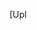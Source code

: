 [Upl<!DOCTYPE html>
<html lang="fr">
<head>
    <meta charset="UTF-8">
    <meta name="viewport" content="width=device-width, initial-scale=1.0">
    <title>TEIKI ESPACES - Coworking à Pirae, Tahiti</title>
    <script src="https://cdn.tailwindcss.com"></script>
    <link rel="stylesheet" href="https://cdnjs.cloudflare.com/ajax/libs/font-awesome/6.4.0/css/all.min.css">
    <style>
        @import url('https://fonts.googleapis.com/css2?family=Poppins:wght@300;400;500;600;700&display=swap');
        
        body {
            font-family: 'Poppins', sans-serif;
            scroll-behavior: smooth;
        }
        
        .hero-gradient {
            background: linear-gradient(135deg, rgba(22, 160, 133, 0.9) 0%, rgba(39, 174, 96, 0.9) 100%);
        }
        
        .btn-primary {
            background-color: #16a085;
            transition: all 0.3s ease;
        }
        
        .btn-primary:hover {
            background-color: #1abc9c;
            transform: translateY(-2px);
        }
        
        .feature-card:hover {
            transform: translateY(-5px);
            box-shadow: 0 10px 20px rgba(0,0,0,0.1);
        }
        
        .testimonial-card {
            transition: all 0.3s ease;
        }
        
        .testimonial-card:hover {
            transform: scale(1.02);
        }
        
        .nav-link {
            position: relative;
        }
        
        .nav-link:after {
            content: '';
            position: absolute;
            width: 0;
            height: 2px;
            bottom: 0;
            left: 0;
            background-color: #16a085;
            transition: width 0.3s ease;
        }
        
        .nav-link:hover:after {
            width: 100%;
        }
        
        .active-nav:after {
            width: 100%;
        }

        .cgv-container {
            max-height: 500px;
            overflow-y: auto;
            padding-right: 15px;
        }

        .cgv-container::-webkit-scrollbar {
            width: 8px;
        }

        .cgv-container::-webkit-scrollbar-track {
            background: #f1f1f1;
            border-radius: 10px;
        }

        .cgv-container::-webkit-scrollbar-thumb {
            background: #16a085;
            border-radius: 10px;
        }

        .cgv-container::-webkit-scrollbar-thumb:hover {
            background: #1abc9c;
        }

        /* Styles pour le planning de réservation */
        .booking-calendar {
            background-color: #f8fafc;
            border-radius: 0.5rem;
            box-shadow: 0 4px 6px -1px rgba(0, 0, 0, 0.1), 0 2px 4px -1px rgba(0, 0, 0, 0.06);
        }

        .time-slot {
            transition: all 0.2s ease;
        }

        .time-slot:hover {
            transform: translateY(-2px);
            box-shadow: 0 4px 6px rgba(0, 0, 0, 0.1);
        }

        .time-slot.booked {
            background-color: #fecaca;
            cursor: not-allowed;
        }

        .time-slot.available {
            background-color: #d1fae5;
            cursor: pointer;
        }

        .time-slot.selected {
            background-color: #6ee7b7;
            transform: scale(1.05);
        }

        .room-option {
            transition: all 0.2s ease;
        }

        .room-option:hover {
            transform: translateY(-2px);
        }

        .room-option.selected {
            border-color: #10b981;
            box-shadow: 0 0 0 2px #6ee7b7;
        }
    </style>
</head>
<body class="bg-gray-50">
    <!-- Navigation -->
    <nav class="bg-white shadow-md sticky top-0 z-50">
        <div class="container mx-auto px-6 py-3">
            <div class="flex items-center justify-between">
                <div class="flex items-center">
                    <div class="flex items-center">
                        <i class="fas fa-leaf text-2xl text-green-600 mr-2"></i>
                        <span class="text-xl font-bold text-gray-800">TEIKI <span class="text-green-600">ESPACES</span></span>
                    </div>
                </div>
                <div class="hidden md:flex items-center space-x-8">
                    <a href="#accueil" class="nav-link active-nav text-gray-800 font-medium">Accueil</a>
                    <a href="#espaces" class="nav-link text-gray-800 font-medium">Nos espaces</a>
                    <a href="#services" class="nav-link text-gray-800 font-medium">Services</a>
                    <a href="#tarifs" class="nav-link text-gray-800 font-medium">Tarifs</a>
                    <a href="#reservation" class="nav-link text-gray-800 font-medium">Réservation</a>
                    <a href="#cgv" class="nav-link text-gray-800 font-medium">CGV</a>
                    <a href="#contact" class="nav-link text-gray-800 font-medium">Contact</a>
                </div>
                <div class="md:hidden">
                    <button class="text-gray-800 focus:outline-none">
                        <i class="fas fa-bars text-2xl"></i>
                    </button>
                </div>
            </div>
        </div>
    </nav>

    <!-- Hero Section -->
    <section id="accueil" class="hero-gradient text-white py-20">
        <div class="container mx-auto px-6">
            <div class="flex flex-col md:flex-row items-center">
                <div class="md:w-1/2 mb-10 md:mb-0">
                    <h1 class="text-4xl md:text-5xl font-bold mb-6">Votre espace de coworking à Tahiti</h1>
                    <p class="text-xl mb-8">TEIKI ESPACES vous offre un environnement de travail inspirant et connecté au cœur de Pirae, avec des espaces intérieurs et extérieurs.</p>
                    <div class="flex flex-col sm:flex-row space-y-4 sm:space-y-0 sm:space-x-4">
                        <a href="#contact" class="btn-primary text-white font-bold py-3 px-6 rounded-lg text-center">Réserver une visite</a>
                        <a href="#tarifs" class="bg-white text-green-600 font-bold py-3 px-6 rounded-lg text-center">Voir nos tarifs</a>
                    </div>
                </div>
                <div class="md:w-1/2">
                    <img src="https://images.unsplash.com/photo-1522071820081-009f0129c71c?ixlib=rb-4.0.3&ixid=M3wxMjA3fDB8MHxwaG90by1wYWdlfHx8fGVufDB8fHx8fA%3D%3D&auto=format&fit=crop&w=1170&q=80" alt="Espace de coworking" class="rounded-lg shadow-xl">
                </div>
            </div>
        </div>
    </section>

    <!-- About Section -->
    <section class="py-16 bg-white">
        <div class="container mx-auto px-6">
            <div class="text-center mb-16">
                <h2 class="text-3xl font-bold text-gray-800 mb-4">Pourquoi choisir TEIKI ESPACES ?</h2>
                <div class="w-20 h-1 bg-green-500 mx-auto"></div>
            </div>
            <div class="grid grid-cols-1 md:grid-cols-3 gap-8">
                <div class="feature-card bg-gray-50 p-8 rounded-lg shadow-md transition duration-300">
                    <div class="text-green-500 text-4xl mb-4">
                        <i class="fas fa-wifi"></i>
                    </div>
                    <h3 class="text-xl font-bold text-gray-800 mb-3">Connexion haut débit</h3>
                    <p class="text-gray-600">Accès à une connexion internet fibre optique ultra rapide et sécurisée pour un travail sans interruption.</p>
                </div>
                <div class="feature-card bg-gray-50 p-8 rounded-lg shadow-md transition duration-300">
                    <div class="text-green-500 text-4xl mb-4">
                        <i class="fas fa-umbrella-beach"></i>
                    </div>
                    <h3 class="text-xl font-bold text-gray-800 mb-3">Espaces extérieurs</h3>
                    <p class="text-gray-600">Profitez de nos espaces de travail en plein air avec vue sur le jardin tropical.</p>
                </div>
                <div class="feature-card bg-gray-50 p-8 rounded-lg shadow-md transition duration-300">
                    <div class="text-green-500 text-4xl mb-4">
                        <i class="fas fa-users"></i>
                    </div>
                    <h3 class="text-xl font-bold text-gray-800 mb-3">Communauté dynamique</h3>
                    <p class="text-gray-600">Rejoignez une communauté de professionnels et entrepreneurs pour échanger et collaborer.</p>
                </div>
            </div>
        </div>
    </section>

    <!-- Spaces Section -->
    <section id="espaces" class="py-16 bg-gray-50">
        <div class="container mx-auto px-6">
            <div class="text-center mb-16">
                <h2 class="text-3xl font-bold text-gray-800 mb-4">Nos espaces de travail</h2>
                <div class="w-20 h-1 bg-green-500 mx-auto"></div>
            </div>
            <div class="grid grid-cols-1 md:grid-cols-2 lg:grid-cols-3 gap-8">
                <div class="bg-white rounded-lg overflow-hidden shadow-md">
                    <img src="https://images.unsplash.com/photo-1497366811353-6870744d04b2?ixlib=rb-4.0.3&ixid=M3wxMjA3fDB8MHxwaG90by1wYWdlfHx8fGVufDB8fHx8fA%3D%3D&auto=format&fit=crop&w=1169&q=80" alt="Salle de réunion" class="w-full h-48 object-cover">
                    <div class="p-6">
                        <h3 class="text-xl font-bold text-gray-800 mb-2">Salle de réunion</h3>
                        <p class="text-gray-600 mb-4">Espace climatisé et équipé pour vos réunions d'affaires, présentations et formations.</p>
                        <div class="flex items-center text-green-500">
                            <i class="fas fa-user-friends mr-2"></i>
                            <span>Jusqu'à 8 personnes</span>
                        </div>
                    </div>
                </div>
                <div class="bg-white rounded-lg overflow-hidden shadow-md">
                    <img src="https://images.unsplash.com/photo-1517502884422-41eaead166d4?ixlib=rb-4.0.3&ixid=M3wxMjA3fDB8MHxwaG90by1wYWdlfHx8fGVufDB8fHx8fA%3D%3D&auto=format&fit=crop&w=1170&q=80" alt="Places extérieures" class="w-full h-48 object-cover">
                    <div class="p-6">
                        <h3 class="text-xl font-bold text-gray-800 mb-2">Places extérieures</h3>
                        <p class="text-gray-600 mb-4">Postes de travail individuels ou duo en plein air, ombragés et équipés de prises électriques.</p>
                        <div class="flex items-center text-green-500">
                            <i class="fas fa-user mr-2"></i>
                            <span>1 à 2 personnes par poste</span>
                        </div>
                    </div>
                </div>
                <div class="bg-white rounded-lg overflow-hidden shadow-md">
                    <img src="https://images.unsplash.com/photo-1565538810643-b5bdb714032a?ixlib=rb-4.0.3&ixid=M3wxMjA3fDB8MHxwaG90by1wYWdlfHx8fGVufDB8fHx8fA%3D%3D&auto=format&fit=crop&w=1170&q=80" alt="Salon extérieur" class="w-full h-48 object-cover">
                    <div class="p-6">
                        <h3 class="text-xl font-bold text-gray-800 mb-2">Salon extérieur</h3>
                        <p class="text-gray-600 mb-4">Espace convivial avec mobilier confortable pour travailler ou se détendre dans un cadre naturel.</p>
                        <div class="flex items-center text-green-500">
                            <i class="fas fa-couch mr-2"></i>
                            <span>Jusqu'à 6 personnes</span>
                        </div>
                    </div>
                </div>
            </div>
        </div>
    </section>

    <!-- Services Section -->
    <section id="services" class="py-16 bg-white">
        <div class="container mx-auto px-6">
            <div class="text-center mb-16">
                <h2 class="text-3xl font-bold text-gray-800 mb-4">Nos services inclus</h2>
                <div class="w-20 h-1 bg-green-500 mx-auto"></div>
            </div>
            <div class="grid grid-cols-1 md:grid-cols-2 gap-8">
                <div class="flex items-start">
                    <div class="bg-green-100 p-3 rounded-full mr-4">
                        <i class="fas fa-print text-green-600 text-xl"></i>
                    </div>
                    <div>
                        <h3 class="text-xl font-bold text-gray-800 mb-2">Impression et numérisation</h3>
                        <p class="text-gray-600">Accès à des imprimantes professionnelles et service de numérisation de documents.</p>
                    </div>
                </div>
                <div class="flex items-start">
                    <div class="bg-green-100 p-3 rounded-full mr-4">
                        <i class="fas fa-phone-alt text-green-600 text-xl"></i>
                    </div>
                    <div>
                        <h3 class="text-xl font-bold text-gray-800 mb-2">Standard téléphonique</h3>
                        <p class="text-gray-600">Service de réception d'appels et prise de messages pour votre entreprise.</p>
                    </div>
                </div>
                <div class="flex items-start">
                    <div class="bg-green-100 p-3 rounded-full mr-4">
                        <i class="fas fa-parking text-green-600 text-xl"></i>
                    </div>
                    <div>
                        <h3 class="text-xl font-bold text-gray-800 mb-2">Parking sécurisé</h3>
                        <p class="text-gray-600">Place de parking privée et sécurisée pour tous nos membres.</p>
                    </div>
                </div>
                <div class="flex items-start">
                    <div class="bg-green-100 p-3 rounded-full mr-4">
                        <i class="fas fa-lock text-green-600 text-xl"></i>
                    </div>
                    <div>
                        <h3 class="text-xl font-bold text-gray-800 mb-2">Accès 24/7</h3>
                        <p class="text-gray-600">Accès à votre espace de travail 24 heures sur 24, 7 jours sur 7 avec badge sécurisé.</p>
                    </div>
                </div>
                <div class="flex items-start">
                    <div class="bg-green-100 p-3 rounded-full mr-4">
                        <i class="fas fa-concierge-bell text-green-600 text-xl"></i>
                    </div>
                    <div>
                        <h3 class="text-xl font-bold text-gray-800 mb-2">Service de conciergerie</h3>
                        <p class="text-gray-600">Nous prenons en charge vos livraisons et colis pendant votre absence.</p>
                    </div>
                </div>
                <div class="flex items-start">
                    <div class="bg-green-100 p-3 rounded-full mr-4">
                        <i class="fas fa-fan text-green-600 text-xl"></i>
                    </div>
                    <div>
                        <h3 class="text-xl font-bold text-gray-800 mb-2">Ventilateurs extérieurs</h3>
                        <p class="text-gray-600">Nos espaces extérieurs sont équipés de ventilateurs pour plus de confort.</p>
                    </div>
                </div>
            </div>
        </div>
    </section>

    <!-- Pricing Section -->
    <section id="tarifs" class="py-16 bg-gray-50">
        <div class="container mx-auto px-6">
            <div class="text-center mb-16">
                <h2 class="text-3xl font-bold text-gray-800 mb-4">Nos formules d'abonnement</h2>
                <div class="w-20 h-1 bg-green-500 mx-auto"></div>
            </div>
            <div class="grid grid-cols-1 md:grid-cols-3 gap-8">
                <div class="bg-white rounded-lg shadow-md overflow-hidden">
                    <div class="bg-gray-100 p-6 text-center">
                        <h3 class="text-xl font-bold text-gray-800">Flex</h3>
                        <div class="my-4">
                            <span class="text-4xl font-bold text-green-600">12 900 XPF</span>
                            <span class="text-gray-600">/jour</span>
                        </div>
                        <p class="text-gray-600">Accès occasionnel à l'espace</p>
                    </div>
                    <div class="p-6">
                        <ul class="space-y-3">
                            <li class="flex items-center text-gray-600">
                                <i class="fas fa-check text-green-500 mr-2"></i>
                                <span>Accès 8h-18h</span>
                            </li>
                            <li class="flex items-center text-gray-600">
                                <i class="fas fa-check text-green-500 mr-2"></i>
                                <span>Place extérieure</span>
                            </li>
                            <li class="flex items-center text-gray-600">
                                <i class="fas fa-check text-green-500 mr-2"></i>
                                <span>WiFi haut débit</span>
                            </li>
                            <li class="flex items-center text-gray-600">
                                <i class="fas fa-check text-green-500 mr-2"></i>
                                <span>Café & thé illimités</span>
                            </li>
                            <li class="flex items-center text-gray-600 opacity-50">
                                <i class="fas fa-times text-red-400 mr-2"></i>
                                <span>Accès 24/7</span>
                            </li>
                        </ul>
                        <button class="w-full mt-6 bg-gray-200 text-gray-800 font-bold py-2 px-4 rounded hover:bg-gray-300 transition">Choisir cette formule</button>
                    </div>
                </div>
                <div class="bg-white rounded-lg shadow-lg overflow-hidden transform scale-105">
                    <div class="bg-green-500 p-6 text-center text-white">
                        <h3 class="text-xl font-bold">Pro</h3>
                        <div class="my-4">
                            <span class="text-4xl font-bold">89 900 XPF</span>
                            <span>/mois</span>
                        </div>
                        <p>Formule la plus populaire</p>
                    </div>
                    <div class="p-6">
                        <ul class="space-y-3">
                            <li class="flex items-center text-gray-600">
                                <i class="fas fa-check text-green-500 mr-2"></i>
                                <span>Accès 24/7</span>
                            </li>
                            <li class="flex items-center text-gray-600">
                                <i class="fas fa-check text-green-500 mr-2"></i>
                                <span>Place attitrée extérieure</span>
                            </li>
                            <li class="flex items-center text-gray-600">
                                <i class="fas fa-check text-green-500 mr-2"></i>
                                <span>WiFi haut débit</span>
                            </li>
                            <li class="flex items-center text-gray-600">
                                <i class="fas fa-check text-green-500 mr-2"></i>
                                <span>Café & thé illimités</span>
                            </li>
                            <li class="flex items-center text-gray-600">
                                <i class="fas fa-check text-green-500 mr-2"></i>
                                <span>5h de salle de réunion/mois</span>
                            </li>
                        </ul>
                        <button class="w-full mt-6 bg-green-500 text-white font-bold py-2 px-4 rounded hover:bg-green-600 transition">Choisir cette formule</button>
                    </div>
                </div>
                <div class="bg-white rounded-lg shadow-md overflow-hidden">
                    <div class="bg-gray-100 p-6 text-center">
                        <h3 class="text-xl font-bold text-gray-800">Entreprise</h3>
                        <div class="my-4">
                            <span class="text-4xl font-bold text-green-600">249 900 XPF</span>
                            <span class="text-gray-600">/mois</span>
                        </div>
                        <p class="text-gray-600">Solution complète pour équipes</p>
                    </div>
                    <div class="p-6">
                        <ul class="space-y-3">
                            <li class="flex items-center text-gray-600">
                                <i class="fas fa-check text-green-500 mr-2"></i>
                                <span>Jusqu'à 4 postes</span>
                            </li>
                            <li class="flex items-center text-gray-600">
                                <i class="fas fa-check text-green-500 mr-2"></i>
                                <span>Places extérieures attitrées</span>
                            </li>
                            <li class="flex items-center text-gray-600">
                                <i class="fas fa-check text-green-500 mr-2"></i>
                                <span>WiFi haut débit dédié</span>
                            </li>
                            <li class="flex items-center text-gray-600">
                                <i class="fas fa-check text-green-500 mr-2"></i>
                                <span>15h de salle de réunion/mois</span>
                            </li>
                            <li class="flex items-center text-gray-600">
                                <i class="fas fa-check text-green-500 mr-2"></i>
                                <span>Service de réception</span>
                            </li>
                        </ul>
                        <button class="w-full mt-6 bg-gray-200 text-gray-800 font-bold py-2 px-4 rounded hover:bg-gray-300 transition">Choisir cette formule</button>
                    </div>
                </div>
            </div>
        </div>
    </section>

    <!-- Reservation Section -->
    <section id="reservation" class="py-16 bg-white">
        <div class="container mx-auto px-6">
            <div class="text-center mb-16">
                <h2 class="text-3xl font-bold text-gray-800 mb-4">Réservez votre espace</h2>
                <div class="w-20 h-1 bg-green-500 mx-auto"></div>
            </div>
            
            <div class="max-w-4xl mx-auto bg-white rounded-xl shadow-md overflow-hidden booking-calendar">
                <div class="md:flex">
                    <div class="p-8 md:w-1/2">
                        <h3 class="text-xl font-bold text-gray-800 mb-6">Choisissez votre espace</h3>
                        
                        <div class="space-y-4 mb-8">
                            <div class="room-option p-4 border-2 border-gray-200 rounded-lg cursor-pointer" onclick="selectRoom(this, 'salle-reunion')">
                                <div class="flex items-center">
                                    <div class="bg-green-100 p-2 rounded-full mr-4">
                                        <i class="fas fa-chalkboard text-green-600"></i>
                                    </div>
                                    <div>
                                        <h4 class="font-bold text-gray-800">Salle de réunion</h4>
                                        <p class="text-gray-600 text-sm">Pour vos réunions et présentations (8 pers. max)</p>
                                    </div>
                                </div>
                            </div>
                            
                            <div class="room-option p-4 border-2 border-gray-200 rounded-lg cursor-pointer" onclick="selectRoom(this, 'place-exterieure')">
                                <div class="flex items-center">
                                    <div class="bg-green-100 p-2 rounded-full mr-4">
                                        <i class="fas fa-umbrella-beach text-green-600"></i>
                                    </div>
                                    <div>
                                        <h4 class="font-bold text-gray-800">Place extérieure</h4>
                                        <p class="text-gray-600 text-sm">Poste de travail en plein air (1-2 personnes)</p>
                                    </div>
                                </div>
                            </div>
                            
                            <div class="room-option p-4 border-2 border-gray-200 rounded-lg cursor-pointer" onclick="selectRoom(this, 'salon-exterieur')">
                                <div class="flex items-center">
                                    <div class="bg-green-100 p-2 rounded-full mr-4">
                                        <i class="fas fa-couch text-green-600"></i>
                                    </div>
                                    <div>
                                        <h4 class="font-bold text-gray-800">Salon extérieur</h4>
                                        <p class="text-gray-600 text-sm">Espace détente pour travailler au calme (6 pers. max)</p>
                                    </div>
                                </div>
                            </div>
                        </div>
                        
                        <div class="mb-6">
                            <label class="block text-gray-700 font-bold mb-2" for="reservation-date">Date de réservation</label>
                            <input type="date" id="reservation-date" class="w-full px-3 py-2 border border-gray-300 rounded focus:outline-none focus:border-green-500" min="">
                        </div>
                        
                        <div class="mb-6">
                            <label class="block text-gray-700 font-bold mb-2">Nombre de personnes</label>
                            <select class="w-full px-3 py-2 border border-gray-300 rounded focus:outline-none focus:border-green-500" id="people-select">
                                <option>1 personne</option>
                                <option>2 personnes</option>
                                <option>3-4 personnes</option>
                                <option>5-6 personnes</option>
                                <option>7-8 personnes</option>
                            </select>
                        </div>
                    </div>
                    
                    <div class="p-8 bg-gray-50 md:w-1/2">
                        <h3 class="text-xl font-bold text-gray-800 mb-6">Disponibilités</h3>
                        
                        <div class="grid grid-cols-3 gap-2 mb-6">
                            <div class="time-slot booked p-3 rounded text-center text-sm font-medium">8h-10h</div>
                            <div class="time-slot available p-3 rounded text-center text-sm font-medium" onclick="selectTimeSlot(this)">10h-12h</div>
                            <div class="time-slot available p-3 rounded text-center text-sm font-medium" onclick="selectTimeSlot(this)">12h-14h</div>
                            <div class="time-slot available p-3 rounded text-center text-sm font-medium" onclick="selectTimeSlot(this)">14h-16h</div>
                            <div class="time-slot booked p-3 rounded text-center text-sm font-medium">16h-18h</div>
                            <div class="time-slot available p-3 rounded text-center text-sm font-medium" onclick="selectTimeSlot(this)">18h-20h</div>
                        </div>
                        
                        <div class="bg-white p-4 rounded-lg shadow-sm mb-6">
                            <h4 class="font-bold text-gray-800 mb-2">Récapitulatif</h4>
                            <div class="flex justify-between text-sm text-gray-600 mb-1">
                                <span>Espace:</span>
                                <span id="selected-room">Non sélectionné</span>
                            </div>
                            <div class="flex justify-between text-sm text-gray-600 mb-1">
                                <span>Date:</span>
                                <span id="selected-date">--/--/----</span>
                            </div>
                            <div class="flex justify-between text-sm text-gray-600 mb-1">
                                <span>Horaire:</span>
                                <span id="selected-time">--:-- - --:--</span>
                            </div>
                            <div class="flex justify-between text-sm text-gray-600 mb-1">
                                <span>Personnes:</span>
                                <span id="selected-people">--</span>
                            </div>
                            <div class="border-t border-gray-200 my-2"></div>
                            <div class="flex justify-between font-bold text-gray-800">
                                <span>Total:</span>
                                <span id="selected-price">0 XPF</span>
                            </div>
                        </div>
                        
                        <button id="confirm-booking" class="w-full bg-green-500 text-white font-bold py-3 px-4 rounded hover:bg-green-600 transition opacity-50 cursor-not-allowed" disabled>
                            Confirmer la réservation
                        </button>
                    </div>
                </div>
            </div>
        </div>
    </section>

    <!-- CGV Section -->
    <section id="cgv" class="py-16 bg-white">
        <div class="container mx-auto px-6">
            <div class="text-center mb-16">
                <h2 class="text-3xl font-bold text-gray-800 mb-4">Conditions Générales de Vente</h2>
                <div class="w-20 h-1 bg-green-500 mx-auto"></div>
            </div>
            <div class="bg-gray-50 p-8 rounded-lg shadow-md cgv-container">
                <h3 class="text-xl font-bold text-gray-800 mb-4">Article 1 - Objet</h3>
                <p class="text-gray-600 mb-6">Les présentes conditions générales de vente (CGV) régissent les relations contractuelles entre TEIKI ESPACES, société de coworking située à Pirae, Tahiti, et ses clients pour la location d'espaces de travail et services associés.</p>
                
                <h3 class="text-xl font-bold text-gray-800 mb-4">Article 2 - Tarifs et modalités de paiement</h3>
                <p class="text-gray-600 mb-4">2.1 Les tarifs des abonnements et services sont indiqués en francs pacifiques (XPF) et sont hors taxes conformément à la réglementation en vigueur en Polynésie française.</p>
                <p class="text-gray-600 mb-4">2.2 Le paiement s'effectue par virement bancaire, carte bancaire ou chèque. Pour les abonnements mensuels, le prélèvement est effectué le premier jour de chaque mois.</p>
                <p class="text-gray-600 mb-6">2.3 Tout retard de paiement entraînera l'application de pénalités de retard au taux de 1,5% par mois de retard.</p>
                
                <h3 class="text-xl font-bold text-gray-800 mb-4">Article 3 - Engagements et résiliations</h3>
                <p class="text-gray-600 mb-4">3.1 Les abonnements mensuels sont souscrits pour une durée minimale de 3 mois. Passé ce délai, ils sont reconduits tacitement par périodes d'un mois.</p>
                <p class="text-gray-600 mb-4">3.2 La résiliation doit être notifiée par écrit au moins 15 jours avant la fin de la période en cours.</p>
                <p class="text-gray-600 mb-6">3.3 En cas de résiliation anticipée d'un engagement annuel, des frais équivalents à 50% du montant des mois restants seront dus.</p>
                
                <h3 class="text-xl font-bold text-gray-800 mb-4">Article 4 - Accès et utilisation des espaces</h3>
                <p class="text-gray-600 mb-4">4.1 L'accès aux espaces est soumis à la présentation d'un badge nominatif remis par TEIKI ESPACES.</p>
                <p class="text-gray-600 mb-4">4.2 Les espaces extérieurs sont accessibles selon les conditions météorologiques. TEIKI ESPACES se réserve le droit de fermer temporairement ces espaces pour raisons de sécurité.</p>
                <p class="text-gray-600 mb-6">4.3 La salle de réunion est réservable via notre plateforme en ligne, avec un délai minimum de 2 heures pour toute annulation sans frais.</p>
                
                <h3 class="text-xl font-bold text-gray-800 mb-4">Article 5 - Responsabilités</h3>
                <p class="text-gray-600 mb-4">5.1 TEIKI ESPACES décline toute responsabilité en cas de vol ou détérioration des effets personnels laissés dans les espaces communs ou extérieurs.</p>
                <p class="text-gray-600 mb-4">5.2 Le client est responsable du matériel qu'il utilise et des dommages qu'il pourrait causer aux installations.</p>
                <p class="text-gray-600 mb-6">5.3 En cas de pluie, les espaces extérieurs peuvent devenir inaccessibles sans remboursement possible.</p>
                
                <h3 class="text-xl font-bold text-gray-800 mb-4">Article 6 - Confidentialité et données personnelles</h3>
                <p class="text-gray-600 mb-6">Les données personnelles collectées sont traitées conformément à notre politique de confidentialité disponible sur demande. Elles ne seront en aucun cas transmises à des tiers sans consentement explicite.</p>
                
                <h3 class="text-xl font-bold text-gray-800 mb-4">Article 7 - Litiges et droit applicable</h3>
                <p class="text-gray-600 mb-6">En cas de litige, les parties s'efforceront de trouver une solution amiable. À défaut, les tribunaux compétents seront ceux de Papeete, Polynésie française, et le droit applicable sera le droit français.</p>
                
                <p class="text-gray-600 text-sm">Dernière mise à jour : 01/01/2023</p>
            </div>
        </div>
    </section>

    <!-- Testimonials Section -->
    <section class="py-16 bg-gray-50">
        <div class="container mx-auto px-6">
            <div class="text-center mb-16">
                <h2 class="text-3xl font-bold text-gray-800 mb-4">Ce que disent nos membres</h2>
                <div class="w-20 h-1 bg-green-500 mx-auto"></div>
            </div>
            <div class="grid grid-cols-1 md:grid-cols-3 gap-8">
                <div class="testimonial-card bg-white p-8 rounded-lg shadow-md">
                    <div class="flex items-center mb-4">
                        <div class="text-yellow-400 mr-2">
                            <i class="fas fa-star"></i>
                            <i class="fas fa-star"></i>
                            <i class="fas fa-star"></i>
                            <i class="fas fa-star"></i>
                            <i class="fas fa-star"></i>
                        </div>
                    </div>
                    <p class="text-gray-600 mb-6">"Travailler dans le salon extérieur avec la brise marine est une expérience unique. La connexion wifi est excellente même en plein air."</p>
                    <div class="flex items-center">
                        <img src="https://randomuser.me/api/portraits/women/44.jpg" alt="Sarah T." class="w-12 h-12 rounded-full mr-4">
                        <div>
                            <h4 class="font-bold text-gray-800">Sarah T.</h4>
                            <p class="text-gray-500">Graphiste freelance</p>
                        </div>
                    </div>
                </div>
                <div class="testimonial-card bg-white p-8 rounded-lg shadow-md">
                    <div class="flex items-center mb-4">
                        <div class="text-yellow-400 mr-2">
                            <i class="fas fa-star"></i>
                            <i class="fas fa-star"></i>
                            <i class="fas fa-star"></i>
                            <i class="fas fa-star"></i>
                            <i class="fas fa-star"></i>
                        </div>
                    </div>
                    <p class="text-gray-600 mb-6">"La salle de réunion est parfaitement équipée pour nos brainstormings d'équipe. Et pouvoir ensuite travailler en extérieur est un vrai plus."</p>
                    <div class="flex items-center">
                        <img src="https://randomuser.me/api/portraits/men/32.jpg" alt="Marc L." class="w-12 h-12 rounded-full mr-4">
                        <div>
                            <h4 class="font-bold text-gray-800">Marc L.</h4>
                            <p class="text-gray-500">Co-fondateur de TahitiTech</p>
                        </div>
                    </div>
                </div>
                <div class="testimonial-card bg-white p-8 rounded-lg shadow-md">
                    <div class="flex items-center mb-4">
                        <div class="text-yellow-400 mr-2">
                            <i class="fas fa-star"></i>
                            <i class="fas fa-star"></i>
                            <i class="fas fa-star"></i>
                            <i class="fas fa-star"></i>
                            <i class="fas fa-star-half-alt"></i>
                        </div>
                    </div>
                    <p class="text-gray-600 mb-6">"J'adore mon poste de travail extérieur ombragé. Les ventilateurs rendent le travail très agréable même en milieu de journée."</p>
                    <div class="flex items-center">
                        <img src="https://randomuser.me/api/portraits/women/68.jpg" alt="Hinano V." class="w-12 h-12 rounded-full mr-4">
                        <div>
                            <h4 class="font-bold text-gray-800">Hinano V.</h4>
                            <p class="text-gray-500">Développeuse web</p>
                        </div>
                    </div>
                </div>
            </div>
        </div>
    </section>

    <!-- Contact Section -->
    <section id="contact" class="py-16 bg-white">
        <div class="container mx-auto px-6">
            <div class="text-center mb-16">
                <h2 class="text-3xl font-bold text-gray-800 mb-4">Contactez-nous</h2>
                <div class="w-20 h-1 bg-green-500 mx-auto"></div>
            </div>
            <div class="flex flex-col md:flex-row">
                <div class="md:w-1/2 mb-10 md:mb-0 md:pr-10">
                    <h3 class="text-xl font-bold text-gray-800 mb-4">Nos coordonnées</h3>
                    <div class="space-y-4">
                        <div class="flex items-start">
                            <div class="bg-green-100 p-2 rounded-full mr-4">
                                <i class="fas fa-map-marker-alt text-green-600"></i>
                            </div>
                            <div>
                                <h4 class="font-bold text-gray-800">Adresse</h4>
                                <p class="text-gray-600">123 Avenue du Prince Hinoi, Pirae 98716, Tahiti</p>
                            </div>
                        </div>
                        <div class="flex items-start">
                            <div class="bg-green-100 p-2 rounded-full mr-4">
                                <i class="fas fa-phone-alt text-green-600"></i>
                            </div>
                            <div>
                                <h4 class="font-bold text-gray-800">Téléphone</h4>
                                <p class="text-gray-600">+689 40 123 456</p>
                            </div>
                        </div>
                        <div class="flex items-start">
                            <div class="bg-green-100 p-2 rounded-full mr-4">
                                <i class="fas fa-envelope text-green-600"></i>
                            </div>
                            <div>
                                <h4 class="font-bold text-gray-800">Email</h4>
                                <p class="text-gray-600">contact@teikiespaces.pf</p>
                            </div>
                        </div>
                        <div class="flex items-start">
                            <div class="bg-green-100 p-2 rounded-full mr-4">
                                <i class="fas fa-clock text-green-600"></i>
                            </div>
                            <div>
                                <h4 class="font-bold text-gray-800">Horaires</h4>
                                <p class="text-gray-600">Lundi-Vendredi: 7h-19h<br>Samedi: 8h-12h<br>Dimanche: Fermé</p>
                            </div>
                        </div>
                    </div>
                    <div class="mt-8">
                        <h3 class="text-xl font-bold text-gray-800 mb-4">Suivez-nous</h3>
                        <div class="flex space-x-4">
                            <a href="#" class="bg-green-100 text-green-600 p-3 rounded-full hover:bg-green-200 transition">
                                <i class="fab fa-facebook-f"></i>
                            </a>
                            <a href="#" class="bg-green-100 text-green-600 p-3 rounded-full hover:bg-green-200 transition">
                                <i class="fab fa-instagram"></i>
                            </a>
                            <a href="#" class="bg-green-100 text-green-600 p-3 rounded-full hover:bg-green-200 transition">
                                <i class="fab fa-linkedin-in"></i>
                            </a>
                        </div>
                    </div>
                </div>
                <div class="md:w-1/2">
                    <form class="bg-gray-50 p-8 rounded-lg shadow-md">
                        <div class="mb-4">
                            <label class="block text-gray-700 font-bold mb-2" for="name">Nom complet</label>
                            <input class="w-full px-3 py-2 border border-gray-300 rounded focus:outline-none focus:border-green-500" id="name" type="text" placeholder="Votre nom">
                        </div>
                        <div class="mb-4">
                            <label class="block text-gray-700 font-bold mb-2" for="email">Email</label>
                            <input class="w-full px-3 py-2 border border-gray-300 rounded focus:outline-none focus:border-green-500" id="email" type="email" placeholder="Votre email">
                        </div>
                        <div class="mb-4">
                            <label class="block text-gray-700 font-bold mb-2" for="phone">Téléphone</label>
                            <input class="w-full px-3 py-2 border border-gray-300 rounded focus:outline-none focus:border-green-500" id="phone" type="tel" placeholder="Votre numéro">
                        </div>
                        <div class="mb-4">
                            <label class="block text-gray-700 font-bold mb-2" for="subject">Sujet</label>
                            <select class="w-full px-3 py-2 border border-gray-300 rounded focus:outline-none focus:border-green-500" id="subject">
                                <option>Demande d'information</option>
                                <option>Visite des locaux</option>
                                <option>Demande de devis</option>
                                <option>Autre</option>
                            </select>
                        </div>
                        <div class="mb-6">
                            <label class="block text-gray-700 font-bold mb-2" for="message">Message</label>
                            <textarea class="w-full px-3 py-2 border border-gray-300 rounded focus:outline-none focus:border-green-500" id="message" rows="4" placeholder="Votre message"></textarea>
                        </div>
                        <button class="w-full bg-green-500 text-white font-bold py-2 px-4 rounded hover:bg-green-600 transition">Envoyer le message</button>
                    </form>
                </div>
            </div>
        </div>
    </section>

    <!-- Map Section -->
    <div class="h-96 w-full">
        <iframe src="https://www.google.com/maps/embed?pb=!1m18!1m12!1m3!1d3825.011125618178!2d-149.5587889241711!3d-17.53599978341589!2m3!1f0!2f0!3f0!3m2!1i1024!2i768!4f13.1!3m3!1m2!1s0x769a3e1b1d1e0aab%3A0x5a8c0c1b5e5b5e5b!2sPirae%2C%20French%20Polynesia!5e0!3m2!1sen!2sus!4v1689876543210!5m2!1sen!2sus" width="100%" height="100%" style="border:0;" allowfullscreen="" loading="lazy" referrerpolicy="no-referrer-when-downgrade"></iframe>
    </div>

    <!-- Footer -->
    <footer class="bg-gray-800 text-white py-12">
        <div class="container mx-auto px-6">
            <div class="grid grid-cols-1 md:grid-cols-4 gap-8">
                <div>
                    <div class="flex items-center mb-4">
                        <i class="fas fa-leaf text-2xl text-green-400 mr-2"></i>
                        <span class="text-xl font-bold">TEIKI <span class="text-green-400">ESPACES</span></span>
                    </div>
                    <p class="text-gray-400">Votre espace de coworking professionnel au cœur de Tahiti.</p>
                </div>
                <div>
                    <h3 class="text-lg font-bold mb-4">Liens rapides</h3>
                    <ul class="space-y-2">
                        <li><a href="#accueil" class="text-gray-400 hover:text-white transition">Accueil</a></li>
                        <li><a href="#espaces" class="text-gray-400 hover:text-white transition">Nos espaces</a></li>
                        <li><a href="#services" class="text-gray-400 hover:text-white transition">Services</a></li>
                        <li><a href="#tarifs" class="text-gray-400 hover:text-white transition">Tarifs</a></li>
                        <li><a href="#reservation" class="text-gray-400 hover:text-white transition">Réservation</a></li>
                        <li><a href="#cgv" class="text-gray-400 hover:text-white transition">CGV</a></li>
                        <li><a href="#contact" class="text-gray-400 hover:text-white transition">Contact</a></li>
                    </ul>
                </div>
                <div>
                    <h3 class="text-lg font-bold mb-4">Services</h3>
                    <ul class="space-y-2">
                        <li><a href="#" class="text-gray-400 hover:text-white transition">Salle de réunion</a></li>
                        <li><a href="#" class="text-gray-400 hover:text-white transition">Places extérieures</a></li>
                        <li><a href="#" class="text-gray-400 hover:text-white transition">Salon extérieur</a></li>
                        <li><a href="#" class="text-gray-400 hover:text-white transition">Événements</a></li>
                        <li><a href="#" class="text-gray-400 hover:text-white transition">Services aux entreprises</a></li>
                    </ul>
                </div>
                <div>
                    <h3 class="text-lg font-bold mb-4">Newsletter</h3>
                    <p class="text-gray-400 mb-4">Abonnez-vous pour recevoir nos actualités et offres spéciales.</p>
                    <div class="flex">
                        <input type="email" placeholder="Votre email" class="px-4 py-2 w-full rounded-l focus:outline-none text-gray-800">
                        <button class="bg-green-500 text-white px-4 py-2 rounded-r hover:bg-green-600 transition">
                            <i class="fas fa-paper-plane"></i>
                        </button>
                    </div>
                </div>
            </div>
            <div class="border-t border-gray-700 mt-8 pt-8 flex flex-col md:flex-row justify-between items-center">
                <p class="text-gray-400 text-sm mb-4 md:mb-0">© 2023 TEIKI ESPACES. Tous droits réservés.</p>
                <div class="flex space-x-6">
                    <a href="#" class="text-gray-400 hover:text-white transition">
                        <i class="fab fa-facebook-f"></i>
                    </a>
                    <a href="#" class="text-gray-400 hover:text-white transition">
                        <i class="fab fa-instagram"></i>
                    </a>
                    <a href="#" class="text-gray-400 hover:text-white transition">
                        <i class="fab fa-linkedin-in"></i>
                    </a>
                    <a href="#" class="text-gray-400 hover:text-white transition">
                        <i class="fab fa-twitter"></i>
                    </a>
                </div>
            </div>
        </div>
    </footer>

    <script>
        // Mobile menu toggle
        document.querySelector('.md\\:hidden button').addEventListener('click', function() {
            // This would toggle a mobile menu - implementation depends on your needs
            alert('Menu mobile à implémenter');
        });

        // Smooth scrolling for navigation links
        document.querySelectorAll('a[href^="#"]').forEach(anchor => {
            anchor.addEventListener('click', function (e) {
                e.preventDefault();
                
                document.querySelector(this.getAttribute('href')).scrollIntoView({
                    behavior: 'smooth'
                });
                
                // Update active nav link
                document.querySelectorAll('.nav-link').forEach(link => {
                    link.classList.remove('active-nav');
                });
                this.classList.add('active-nav');
            });
        });

        // Simple form validation
        document.querySelector('form').addEventListener('submit', function(e) {
            e.preventDefault();
            const name = document.getElementById('name').value;
            const email = document.getElementById('email').value;
            
            if(name && email) {
                alert('Merci pour votre message! Nous vous contacterons bientôt.');
                this.reset();
            } else {
                alert('Veuillez remplir tous les champs obligatoires.');
            }
        });

        // Set minimum date for reservation (today)
        document.addEventListener('DOMContentLoaded', function() {
            const today = new Date().toISOString().split('T')[0];
            document.getElementById('reservation-date').min = today;
        });

        // Room selection functionality
        function selectRoom(element, roomType) {
            // Remove selected class from all room options
            document.querySelectorAll('.room-option').forEach(room => {
                room.classList.remove('selected');
                room.classList.remove('border-green-500');
                room.classList.add('border-gray-200');
            });
            
            // Add selected class to clicked room
            element.classList.add('selected');
            element.classList.remove('border-gray-200');
            element.classList.add('border-green-500');
            
            // Update summary
            document.getElementById('selected-room').textContent = 
                roomType === 'salle-reunion' ? 'Salle de réunion' :
                roomType === 'place-exterieure' ? 'Place extérieure' : 'Salon extérieur';
            
            // Update price in summary
            updatePrice();
            checkReservationComplete();
        }

        // Time slot selection functionality
        function selectTimeSlot(element) {
            // Don't allow selection if already booked
            if (element.classList.contains('booked')) return;
            
            // Remove selected class from all time slots
            document.querySelectorAll('.time-slot').forEach(slot => {
                slot.classList.remove('selected');
            });
            
            // Add selected class to clicked time slot
            element.classList.add('selected');
            
            // Update summary
            document.getElementById('selected-time').textContent = element.textContent;
            
            // Update price in summary
            updatePrice();
            checkReservationComplete();
        }

        // Update price based on selection
        function updatePrice() {
            const roomElement = document.querySelector('.room-option.selected');
            const timeElement = document.querySelector('.time-slot.selected');
            
            if (roomElement && timeElement) {
                const roomType = 
                    roomElement.textContent.includes('réunion') ? 'reunion' :
                    roomElement.textContent.includes('extérieure') ? 'exterieur' : 'salon';
                
                let price = 0;
                
                switch(roomType) {
                    case 'reunion':
                        price = 24900;
                        break;
                    case 'exterieur':
                        price = 12900;
                        break;
                    case 'salon':
                        price = 15900;
                        break;
                }
                
                document.getElementById('selected-price').textContent = price.toLocaleString() + ' XPF';
            }
        }

        // Check if reservation is complete to enable confirm button
        function checkReservationComplete() {
            const roomSelected = document.querySelector('.room-option.selected');
            const timeSelected = document.querySelector('.time-slot.selected');
            const dateSelected = document.getElementById('reservation-date').value;
            const peopleSelected = document.getElementById('people-select').value;
            
            if (roomSelected && timeSelected && dateSelected && peopleSelected) {
                document.getElementById('confirm-booking').disabled = false;
                document.getElementById('confirm-booking').classList.remove('opacity-50', 'cursor-not-allowed');
                
                // Update summary with date and people
                document.getElementById('selected-date').textContent = formatDate(dateSelected);
                document.getElementById('selected-people').textContent = peopleSelected;
            } else {
                document.getElementById('confirm-booking').disabled = true;
                document.getElementById('confirm-booking').classList.add('opacity-50', 'cursor-not-allowed');
            }
        }

        // Format date for display
        function formatDate(dateString) {
            const options = { day: '2-digit', month: '2-digit', year: 'numeric' };
            return new Date(dateString).toLocaleDateString('fr-FR', options);
        }

        // Listen for date changes
        document.getElementById('reservation-date').addEventListener('change', function() {
            checkReservationComplete();
        });

        // Listen for people selection changes
        document.getElementById('people-select').addEventListener('change', function() {
            checkReservationComplete();
        });

        // Confirm booking button
        document.getElementById('confirm-booking').addEventListener('click', function() {
            const room = document.getElementById('selected-room').textContent;
            const date = document.getElementById('selected-date').textContent;
            const time = document.getElementById('selected-time').textContent;
            const people = document.getElementById('selected-people').textContent;
            const price = document.getElementById('selected-price').textContent;
            
            alert(`Réservation confirmée!\n\nEspace: ${room}\nDate: ${date}\nHoraire: ${time}\nPersonnes: ${people}\nTotal: ${price}\n\nMerci pour votre réservation!`);
        });
    </script>
</body>
</html>oading Teiki-espaces.html…]()
